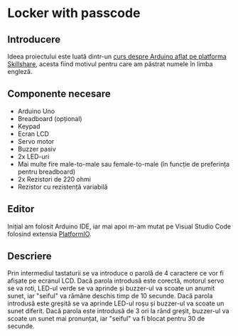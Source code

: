 # Locker with passcode
## Introducere
Ideea proiectului este luată dintr-un [curs despre Arduino aflat pe platforma Skillshare](https://skl.sh/3BiAi2E), acesta fiind motivul pentru care am păstrat numele în limba engleză.

## Componente necesare
- Arduino Uno
- Breadboard (opțional)
- Keypad
- Ecran LCD
- Servo motor
- Buzzer pasiv
- 2x LED-uri
- Mai multe fire male-to-male sau female-to-male (în funcție de preferința pentru breadboard)
- 2x Rezistori de 220 ohmi
- Rezistor cu rezistență variabilă

## Editor
Inițial am folosit Arduino IDE, iar mai apoi m-am mutat pe Visual Studio Code folosind extensia [PlatformIO](https://marketplace.visualstudio.com/items?itemName=platformio.platformio-ide).

## Descriere
Prin intermediul tastaturii se va introduce o parolă de 4 caractere ce vor fi afișate pe ecranul LCD. Dacă parola introdusă este corectă, motorul servo se va roti, LED-ul verde se va aprinde și buzzer-ul va scoate un anumit sunet, iar "seiful" va rămâne deschis timp de 10 secunde. Dacă parola introdusă este greșită se va aprinde LED-ul roșu și buzzer-ul va scoate un sunet diferit. Dacă parola este introdusă de 3 ori la rând greșit, buzzer-ul va scoate un sunet mai pronunțat, iar "seiful" va fi blocat pentru 30 de secunde.
